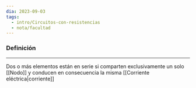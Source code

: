```yaml
---
dia: 2023-09-03
tags:
  - intro/Circuitos-con-resistencias
  - nota/facultad
---
```

### Definición
---
Dos o más elementos están en serie si comparten exclusivamente un solo [[Nodo]] y conducen en consecuencia la misma [[Corriente eléctrica|corriente]]